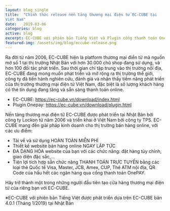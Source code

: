 ```yaml
---
layout: blog_single
title:  "Chính thức release nền tảng thương mại điện tử EC-CUBE tại 
Việt Nam"
date:   2019-03-06
categories: blog
active: blog
excerpt: EC-CUBE với phiên bản Tiếng Việt và Plugin cổng thanh toán Onepay sẽ chính thức được release và có thể tải về miễn phí tại đây.
featured-img: /assets/img/blog/eccube-release.png
---
```


<p class="f_300 mb-30">
    Ra đời từ năm 2006, EC-CUBE hiện là platform thương mại điển tử mã nguồn mở số 1 tại thị trường Nhật Bản với hơn 30.000 chủ shop đang sử dụng, và hơn 100 đối tác phát triển. Sau thời gian chỉ tập trung vào thị trường nội địa, EC-CUBE đang mong muốn phát triển và mở rộng ra thị trường thế giới, công ty đã tiến hành nghiên cứu, đánh giá và nhận thấy tiềm năng phát triển của thị trường thương mại điện tử Việt Nam, đặc biệt là số lượng khách hàng có thẻ tín dụng đang tăng và sẵn sàng thanh toán online.
</p>

<ul class="list-unstyled mb-4 f_300">
    <li><i class="ti-link mr-2"></i> EC-CUBE: <a href="https://ec-cube.vn/download/index.html" title="" target="_blank">https://ec-cube.vn/download/index.html</a></li>
    <li><i class="ti-link mr-2"></i> Plugin Onepay: <a href="https://ec-cube.vn/download/plugin.html" title="" target="_blank">https://ec-cube.vn/download/plugin.html</a></li>
</ul>

<p class="f_300 mb-30">
    Nền tảng thương mại điện tử EC-CUBE được phát triển tại Nhật Bản bởi công ty Lockon từ năm 2006 và triển khai ở Việt Nam bởi công ty TPS. EC-CUBE mang đến giải pháp kinh doanh cho thị trường bán hàng online, với các ưu điểm:
</p>

<div class="job_deatails_content">
    <ul class="list-unstyled mb-0">
        <li><i class="ti-arrow-right"></i> Tải về và sử dụng <span class="main_color">HOÀN TOÀN MIỄN PHÍ</span></li>
        <li><i class="ti-arrow-right"></i> Thiết kế website bán hàng online <span class="main_color">NGAY LẬP TỨC</span></li>
        <li><i class="ti-arrow-right"></i> <span class="main_color">ĐA DẠNG HÓA</span> website của bạn với các chức năng: đặt hàng tùy chỉnh, giao diện đặc sắc,...</li>
        <li><i class="ti-arrow-right"></i> Tiện lợi tích hợp sẵn chức năng <span class="main_color">THANH TOÁN TRỰC TUYẾN</span> bằng các loại thẻ Quốc tế Visa, Master, JCB, Amex, CUP, Thẻ ATM nội địa, QR Code của hầu hết các ngân hàng qua cổng thanh toán OnePAY.</li>
    </ul>
</div>

<p class="f_300 mb-30">
    Hãy trở thành một trong những người đầu tiên tạo cửa hàng thương mại điện tử của riêng bạn với EC-CUBE.
</p>

<p class="f_300 mb-30">
    ※EC-CUBE với phiên bản Tiếng Việt được phát triển dựa trên EC-CUBE bản 4.0.1 (Tháng 1/2019) tại Nhật Bản
</p>
